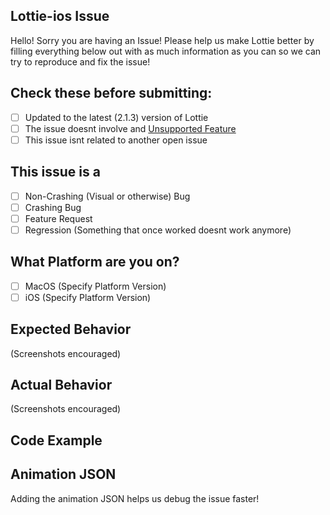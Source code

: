 ## Lottie-ios Issue
Hello! Sorry you are having an Issue! Please help us make Lottie better by filling everything below out with as much information as you can so we can try to reproduce and fix the issue!

## Check these before submitting:
- [ ] Updated to the latest (2.1.3) version of Lottie
- [ ] The issue doesnt involve and [Unsupported Feature](https://github.com/airbnb/lottie-ios/blob/master/README.md#currently-unsupported-after-effects-features)
- [ ] This issue isnt related to another open issue

## This issue is a
- [ ] Non-Crashing (Visual or otherwise) Bug
- [ ] Crashing Bug
- [ ] Feature Request
- [ ] Regression (Something that once worked doesnt work anymore)

## What Platform are you on? 
- [ ] MacOS (Specify Platform Version)
- [ ] iOS (Specify Platform Version)

## Expected Behavior 
(Screenshots encouraged)

## Actual Behavior
(Screenshots encouraged)

## Code Example

## Animation JSON
Adding the animation JSON helps us debug the issue faster!
